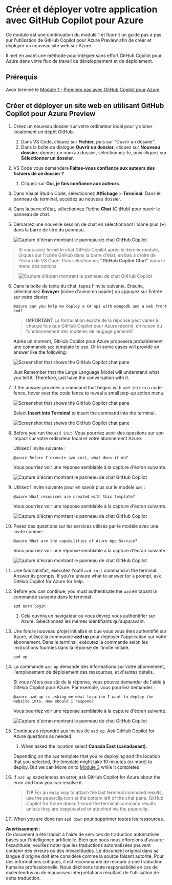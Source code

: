 # Créer et déployer votre application avec GitHub Copilot pour Azure

Ce module est une continuation du module 1 et fournit un guide pas à pas sur l'utilisation de GitHub Copilot pour Azure Preview afin de créer et déployer un nouveau site web sur Azure.

Il met en avant une méthode pour intégrer sans effort GitHub Copilot pour Azure dans votre flux de travail de développement et de déploiement.

## Prérequis

Avoir terminé le [Module 1 - Premiers pas avec GitHub Copilot pour Azure](./01-Getting-Started-with-GitHub-Copilot-for-Azure.md)

## Créer et déployer un site web en utilisant GitHub Copilot pour Azure Preview

1. Créez un nouveau dossier sur votre ordinateur local pour y cloner localement un dépôt GitHub.
    1. Dans VS Code, cliquez sur **Fichier**, puis sur "Ouvrir un dossier".
    1. Dans la boîte de dialogue **Ouvrir un dossier**, cliquez sur **Nouveau dossier**, donnez un nom au dossier, sélectionnez-le, puis cliquez sur **Sélectionner un dossier**.

1. VS Code vous demandera **Faites-vous confiance aux auteurs des fichiers de ce dossier ?**
    1. Cliquez sur **Oui, je fais confiance aux auteurs**.

1. Dans Visual Studio Code, sélectionnez **Affichage** > **Terminal**. Dans le panneau du terminal, accédez au nouveau dossier.

1. Dans la barre d'état, sélectionnez l'icône **Chat** (GitHub) pour ouvrir le panneau de chat.

1. Démarrez une nouvelle session de chat en sélectionnant l'icône plus (**+**) dans la barre de titre du panneau.

   ![Capture d'écran montrant le panneau de chat GitHub Copilot](../../../06-Using-GitHub-Copilot-for-Azure-to-Deploy-to-Cloud/images/mod2-CopilotChat.png "Démarrer une nouvelle session de chat")

> Si vous avez fermé le chat GitHub Copilot après le dernier module, cliquez sur l'icône GitHub dans la barre d'état, en bas à droite de l'écran de VS Code. Puis sélectionnez **"GitHub Copilot Chat"** dans le menu des options.
>
> ![Capture d'écran montrant le panneau de chat GitHub Copilot](../../../06-Using-GitHub-Copilot-for-Azure-to-Deploy-to-Cloud/images/mod2-CopilotChat-2.png "Démarrer une nouvelle session de chat")

6. Dans la boîte de texte du chat, tapez l'invite suivante. Ensuite, sélectionnez **Envoyer** (icône d'avion en papier) ou appuyez sur Entrée sur votre clavier.

   ```prompt
   @azure can you help me deploy a C# api with mongodb and a web front end?
   ```

    > **IMPORTANT**
La formulation exacte de la réponse peut varier à chaque fois que GitHub Copilot pour Azure répond, en raison du fonctionnement des modèles de langage génératif.

   Après un moment, GitHub Copilot pour Azure proposera probablement une commande `azd` template to use.  Or in some cases will provide an answer like the following:

    ![Screenshot that shows the GitHub Copilot chat pane](../../../06-Using-GitHub-Copilot-for-Azure-to-Deploy-to-Cloud/images/mod2-CopilotChat-3.png "Screenshot that shows a response from GitHub Copilot for Azure with instructions for using a template to create a website in Azure.")

    Just Remember that the Large Language Model will understand what you tell it.  Therefore, just have the conversation with it.

1. If the answer provides a command that begins with `azd init` in a code fence, hover over the code fence to reveal a small pop-up action menu.

    ![Screenshot that shows the GitHub Copilot chat pane](../../../06-Using-GitHub-Copilot-for-Azure-to-Deploy-to-Cloud/images/mod2-CopilotChat-4.png "Screenshot that shows a pop-up menu with an option to insert a code-fenced command into the Visual Studio Code terminal.")

    Select **Insert into Terminal** to insert the command into the terminal.

    ![Screenshot that shows the GitHub Copilot chat pane](../../../06-Using-GitHub-Copilot-for-Azure-to-Deploy-to-Cloud/images/mod2-CopilotChat-5.png "Screenshot that shows the Visual Studio Code terminal after insertion of a code-fenced command.")

1. Before you run the `azd init`. Vous pourriez avoir des questions sur son impact sur votre ordinateur local et votre abonnement Azure.

   Utilisez l'invite suivante :

   ```prompt
   @azure Before I execute azd init, what does it do?
   ```

   Vous pourriez voir une réponse semblable à la capture d'écran suivante.

   ![Capture d'écran montrant le panneau de chat GitHub Copilot](../../../06-Using-GitHub-Copilot-for-Azure-to-Deploy-to-Cloud/images/mod2-CopilotChat-6.png "Capture d'écran montrant une réponse de GitHub Copilot pour Azure expliquant la commande d'initialisation.")

1. Utilisez l'invite suivante pour en savoir plus sur le modèle `azd` :

   ```prompt
   @azure What resources are created with this template?
   ```

   Vous pourriez voir une réponse semblable à la capture d'écran suivante.

    ![Capture d'écran montrant le panneau de chat GitHub Copilot](../../../06-Using-GitHub-Copilot-for-Azure-to-Deploy-to-Cloud/images/mod2-CopilotChat-7.png "Capture d'écran montrant une réponse de GitHub Copilot pour Azure expliquant les ressources créées par le modèle suggéré.")

1. Posez des questions sur les services utilisés par le modèle avec une invite comme :

   ```prompt
   @azure What are the capabilities of Azure App Service?
   ```

   Vous pourriez voir une réponse semblable à la capture d'écran suivante.

    ![Capture d'écran montrant le panneau de chat GitHub Copilot](../../../06-Using-GitHub-Copilot-for-Azure-to-Deploy-to-Cloud/images/mod2-CopilotChat-8.png "Capture d'écran montrant une réponse de GitHub Copilot pour Azure expliquant les capacités d'Azure App Service.")

1. Une fois satisfait, exécutez l'outil `azd init` command in the terminal. Answer its prompts. If you're unsure what to answer for a prompt, ask GitHub Copilot for Azure for help.

1. Before you can continue, you must authenticate the `azd` en tapant la commande suivante dans le terminal :

    ```cmd
    azd auth login
    ```

    1. Cela ouvrira un navigateur où vous devrez vous authentifier sur Azure. Sélectionnez les mêmes identifiants qu'auparavant.

1. Une fois le nouveau projet initialisé et que vous vous êtes authentifié sur Azure, utilisez la commande **azd up** pour déployer l'application sur votre abonnement. Dans le terminal, exécutez la commande selon les instructions fournies dans la réponse de l'invite initiale.

    ```
    azd up
    ```

1. La commande `azd up` demande des informations sur votre abonnement, l'emplacement de déploiement des ressources, et d'autres détails.

    Si vous n'êtes pas sûr de la réponse, vous pouvez demander de l'aide à GitHub Copilot pour Azure. Par exemple, vous pourriez demander :

    ```prompt
    @azure azd up is asking me what location I want to deploy the website into. How should I respond?
    ```

    Vous pourriez voir une réponse semblable à la capture d'écran suivante.

    ![Capture d'écran montrant le panneau de chat GitHub Copilot](../../../06-Using-GitHub-Copilot-for-Azure-to-Deploy-to-Cloud/images/mod2-CopilotChat-9.png "Capture d'écran montrant une réponse de GitHub Copilot pour Azure expliquant ce que sont les emplacements Azure et comment en choisir un.")

5. Continuez à répondre aux invites de `azd up`. Ask GitHub Copilot for Azure questions as needed.

    1. When asked the location select **Canada East (canadaeast)**.

    Depending on the `azd` template that you're deploying and the location that you selected, the template might take 10 minutes (or more) to deploy. But we can Move on to [Module 3](./03-Get-Answers-to-your-Questions-about-Azure-Services-and-Resources.md) while it completes

1. If `azd up` experiences an error, ask GitHub Copilot for Azure about the error and how you can resolve it.

    > **TIP**
    > For an easy way to attach the last terminal command results, use the paperclip icon at the bottom left of the chat pane. GitHub Copilot for Azure doesn't know the terminal command results unless they are copy/pasted or attached via the paperclip.


1. When you are done run `azd down` pour supprimer toutes les ressources.

**Avertissement** :  
Ce document a été traduit à l'aide de services de traduction automatisée basés sur l'intelligence artificielle. Bien que nous nous efforcions d'assurer l'exactitude, veuillez noter que les traductions automatisées peuvent contenir des erreurs ou des inexactitudes. Le document original dans sa langue d'origine doit être considéré comme la source faisant autorité. Pour des informations critiques, il est recommandé de recourir à une traduction humaine professionnelle. Nous déclinons toute responsabilité en cas de malentendus ou de mauvaises interprétations résultant de l'utilisation de cette traduction.